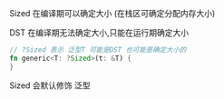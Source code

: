 Sized 在编译期可以确定大小 (在栈区可确定分配内存大小)

DST 在编译期无法确定大小,只能在运行期确定大小


```rust
// ?Sized 表示 泛型T 可能是DST 也可能是确定大小的
fn generic<T: ?Sized>(t: &T) {
}
```
Sized 会默认修饰 泛型

